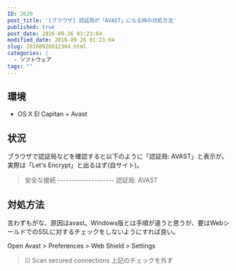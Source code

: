 ```yaml
---
ID: 2620
post_title: '[ブラウザ] 認証局が「AVAST」になる時の対処方法'
published: true
post_date: 2016-09-26 01:23:04
modified_date: 2016-09-26 01:23:04
slug: 20160926012304.html
categories: |
  - ソフトウェア
tags: ""
---
```

<!--more-->
## 環境
* OS X El Capitan + Avast

## 状況
ブラウザで認証局などを確認すると以下のように「認証局: AVAST」と表示が。実際は「Let's Encrypt」と出るはず(自サイト)。

<blockquote>安全な接続
--------------------
認証局: AVAST</blockquote>


## 対処方法
言わずもがな、原因はavast。Windows版とは手順が違うと思うが、要はWebシールドでのSSLに対するチェックをしないようにすれば良い。

Open Avast > Preferences > Web Shield > Settings
> ☑ Scan secured connections
上記のチェックを外す